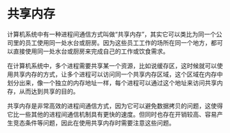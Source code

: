 # 共享内存

计算机系统中有一种进程间通信方式叫做“共享内存”，其实它可以类比为同一个公司里的员工使用同一处水台或厨房。因为这些员工工作的场所在同一个地方，都可以直接使用同一处水台或厨房来完成自己的工作或饮食需求。

在计算机系统中，多个进程需要共享某一个资源，比如说缓存区，这时候就可以使用共享内存的方式，让多个进程可以访问同一个共享内存区域，这个区域在内存中划分出来，像一个独立的内存地址一样，每个进程可以通过这个地址来访问共享内存，从而达到共享的目的。

共享内存是非常高效的进程间通信方式，因为它可以避免数据拷贝的问题，这使得它比一些其他的进程间通信机制具有更快的速度。但同时也存在开销较高、容易产生竞态条件等问题，因此在使用共享内存时需要注意这些问题。